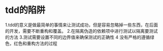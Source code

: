 # tdd的陷阱

1.tdd的意义是做最简单的事情来让测试成功，但是容易忽略掉一些东西，在后面的开发，需要不断重构和覆盖。
2.在隔离伪造的依赖项中进行测试以隔离要测试的方法
3.测试需要设置不同的边界值来确保测试的正确性
4 没有严格的遵循绿色，红色和重构方法的过程
